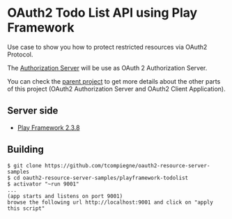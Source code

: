 # OAuth2 Todo List API using Play Framework

Use case to show you how to protect restricted resources via OAuth2 Protocol.

The [Authorization Server](https://github.com/tcompiegne/oauth2-server "Authorization Server") will be use as OAuth 2 Authorization Server.

You can check the [parent project](https://github.com/tcompiegne/oauth2-resource-server-samples) to get more details about the other parts of this project (OAuth2 Authorization Server and OAuth2 Client Application).

## Server side
* [Play Framework 2.3.8](https://www.playframework.com/)

## Building

```
$ git clone https://github.com/tcompiegne/oauth2-resource-server-samples
$ cd oauth2-resource-server-samples/playframework-todolist
$ activator "~run 9001"
...
(app starts and listens on port 9001)
browse the following url http://localhost:9001 and click on "apply this script"
```
